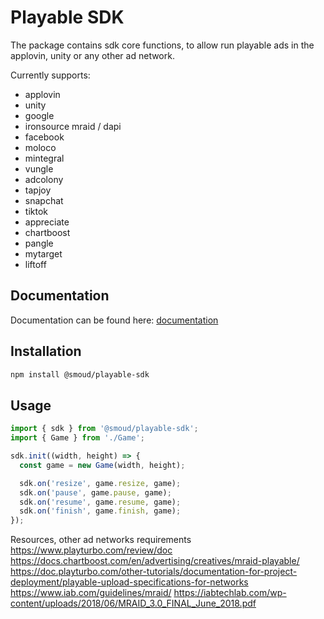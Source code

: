 # Playable SDK

The package contains sdk core functions, to allow run playable ads in the applovin, unity or any other ad network.

Currently supports:

- applovin
- unity
- google
- ironsource mraid / dapi
- facebook
- moloco
- mintegral
- vungle
- adcolony
- tapjoy
- snapchat
- tiktok
- appreciate
- chartboost
- pangle
- mytarget
- liftoff


## Documentation

Documentation can be found here: [documentation](https://github.com/smoudjs/playable-sdk)

## Installation

```bash
npm install @smoud/playable-sdk
```

## Usage

```ts
import { sdk } from '@smoud/playable-sdk';
import { Game } from './Game';

sdk.init((width, height) => {
  const game = new Game(width, height);

  sdk.on('resize', game.resize, game);
  sdk.on('pause', game.pause, game);
  sdk.on('resume', game.resume, game);
  sdk.on('finish', game.finish, game);
});
```



Resources, other ad networks requirements
https://www.playturbo.com/review/doc
https://docs.chartboost.com/en/advertising/creatives/mraid-playable/
https://doc.playturbo.com/other-tutorials/documentation-for-project-deployment/playable-upload-specifications-for-networks
https://www.iab.com/guidelines/mraid/
https://iabtechlab.com/wp-content/uploads/2018/06/MRAID_3.0_FINAL_June_2018.pdf